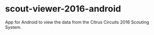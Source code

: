 # scout-viewer-2016-android
 App for Android to view the data from the Citrus Circuits 2016 Scouting System.
